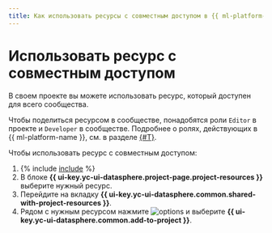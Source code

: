```yaml
---
title: Как использовать ресурсы с совместным доступом в {{ ml-platform-full-name }}
---
```


# Использовать ресурс с совместным доступом

В своем проекте вы можете использовать ресурс, который доступен для всего сообщества.

Чтобы поделиться ресурсом в сообществе, понадобятся роли `Editor` в проекте и `Developer` в сообществе. Подробнее о ролях, действующих в {{ ml-platform-name }}, см. в разделе [{#T}](../../security/index.md).

Чтобы использовать ресурс с совместным доступом:

1. {% include [include](../../../_includes/datasphere/ui-find-project.md) %}
1. В блоке **{{ ui-key.yc-ui-datasphere.project-page.project-resources }}** выберите нужный ресурс.
1. Перейдите на вкладку **{{ ui-key.yc-ui-datasphere.common.shared-with-project-resources }}**.
1. Рядом с нужным ресурсом нажмите ![options](../../../_assets/console-icons/ellipsis.svg) и выберите **{{ ui-key.yc-ui-datasphere.common.add-to-project }}**.
